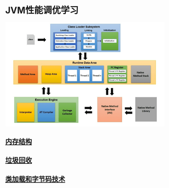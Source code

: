 # JVM性能调优学习

![jvm架构图](./imgs/jvm-architecture.png)

## [内存结构](./memory-structure.md)

## [垃圾回收](./gc.md)

## [类加载和字节码技术](./classload.md)

